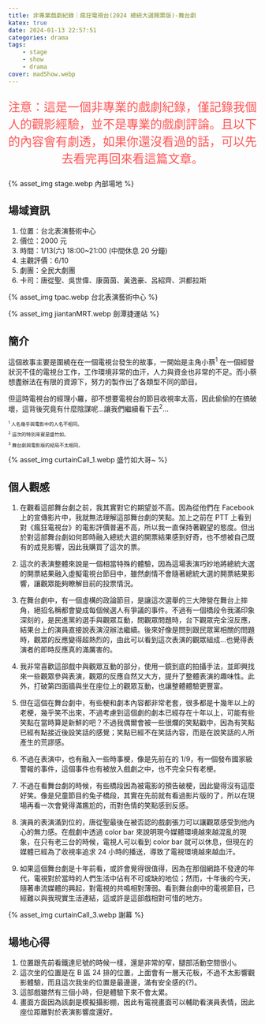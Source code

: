 ```yaml
---
title: 非專業戲劇紀錄｜瘋狂電視台(2024 總統大選開票版)-舞台劇
katex: true
date: 2024-01-13 22:57:51
categories: drama
tags:
    - stage
    - show
    - drama
cover: madShow.webp
---
```


<p style="font-size:1.5rem;color:#f55;text-align:center">
注意：這是一個非專業的戲劇紀錄，僅記錄我個人的觀影經驗，並不是專業的戲劇評論。且以下的內容會有劇透，如果你還沒看過的話，可以先去看完再回來看這篇文章。</p>

{% asset_img  stage.webp 內部場地 %}

## 場域資訊

1. 位置：台北表演藝術中心
2. 價位：2000 元
3. 時間：1/13(六) 18:00~21:00 (中間休息 20 分鐘)
4. 主觀評價：6/10
5. 劇團：全民大劇團
6. 卡司：唐從聖、吳世偉、康茵茵、黃逸豪、呂紹齊、洪都拉斯

{% asset_img  tpac.webp 台北表演藝術中心 %}

{% asset_img  jiantanMRT.webp 劍潭捷運站 %}

## 簡介

這個故事主要是圍繞在在一個電視台發生的故事，一開始是主角小蔡<sup>1</sup> 在一個經營狀況不佳的電視台工作，工作環境非常的血汗，人力與資金也非常的不足。而小蔡想盡辦法在有限的資源下，努力的製作出了各類型不同的節目。

但這時電視台的經理小羅，卻不想要電視台的節目收視率太高，因此偷偷的在搞破壞，這背後究竟有什麼陰謀呢...讓我們繼續看下去<sup>2</sup>...

<p style="font-size:0.6rem;line-height:0.5rem">
<sup>1</sup> 人名幾乎與電影中的人名不相同。&emsp;</p>
<p style="
font-size:0.6rem;line-height:0.5rem"><sup>2</sup> 這次的特別來賓是盛竹如。&emsp;</p>
<p style="font-size:0.6rem;line-height:0.5rem"><sup>3</sup> 舞台劇與電影版的結局不太相同。</p>

{% asset_img  curtainCall_1.webp 盛竹如大哥~ %}

## 個人觀感

1. 在觀看這部舞台劇之前，我其實對它的期望並不高。因為從他們在 Facebook 上的宣傳影片中，我就無法理解這部舞台劇的笑點。加上之前在 PTT 上看到對《瘋狂電視台》的電影評價普遍不高，所以我一直保持著觀望的態度。但出於對這部舞台劇如何即時融入總統大選的開票結果感到好奇，也不想被自己既有的成見影響，因此我購買了這次的票。

3. 這次的表演整體來說是一個相當特殊的體驗，因為這場表演巧妙地將總統大選的開票結果融入虛擬電視台節目中，雖然劇情不會隨著總統大選的開票結果影響，讓觀眾能夠瞭解目前的投票情況。

4. 在舞台劇中，有一個虛構的政論節目，是讓這次選舉的三大陣營在舞台上摔角，絕招名稱都會變成每個候選人有爭議的事件。不過有一個橋段令我滿印象深刻的，是民進黨的選手與觀眾互動，問觀眾問題時，台下觀眾完全沒反應，結果台上的演員直接說表演沒辦法繼續。後來好像是問到跟民眾黨相關的問題時，觀眾的反應變得超熱烈的，由此可以看到這次表演的觀眾組成...也覺得表演者的即時反應真的滿厲害的。

5. 我非常喜歡這部戲中與觀眾互動的部分，使用一鏡到底的拍攝手法，並即興找來一些觀眾參與表演，觀眾的反應自然又大方，提升了整體表演的趣味性。此外，打破第四面牆與坐在座位上的觀眾互動，也讓整體體驗更豐富。

6. 但在這個在舞台劇中，有些梗和劇本內容都非常老套，很多都是十幾年以上的老梗，幾乎笑不出來，不過考慮到這個劇的劇本已經存在十年以上，可能有些笑點在當時算是新鮮的吧？不過我偶爾會被一些很爛的笑點戳中，因為有笑點已經有點接近後設笑話的感覺；笑點已經不在笑話內容，而是在說笑話的人所產生的荒謬感。

7. 不過在表演中，也有融入一些時事梗，像是先前在的 1/9，有一個發布國家級警報的事件，這個事件也有被放入戲劇之中，也不完全只有老梗。

8. 不過在看舞台劇的時候，有些橋段因為被電影的預告破梗，因此變得沒有這麼好笑。像是兒童節目的兔子橋段，其實在先前就有看過影片版的了，所以在現場再看一次會覺得滿尷尬的，而對色情的笑點感到反感。

9. 演員的表演滿到位的，唐從聖最後在被否認的戲劇張力可以讓觀眾感受到他內心的無力感。在戲劇中透過 color bar 來說明現今媒體環境越來越混亂的現象，在只有老三台的時候，電視人可以看到 color bar 就可以休息，但現在的媒體已經為了收視率追求 24 小時的播送，導致了電視環境越來越血汗。

10. 如果這個舞台劇是十年前看，或許會覺得很值得，因為在那個網路不發達的年代，電視對於當時的人們生活中佔有不可或缺的地位；然而，十年後的今天，隨著串流媒體的興起，對電視的共鳴相對薄弱。看到舞台劇中的電視節目，已經難以與我現實生活連結，這或許是這部戲相對可惜的地方。

{% asset_img  curtainCall_3.webp 謝幕 %}

## 場地心得

1. 位置跟先前看鐵達尼號的時候一樣，還是非常的窄，腿部活動空間很小。
2. 這次坐的位置是在 B 區 24 排的位置，上面會有一層天花板，不過不太影響觀影體驗，而且這次我坐的位置是最邊邊，滿有安全感的(?)。
3. 這部戲雖然有三個小時，但是體驗下來不會太累。
4. 畫面方面因為該劇是模擬攝影棚，因此有電視畫面可以輔助看演員表情，因此座位距離對於表演影響度還好。